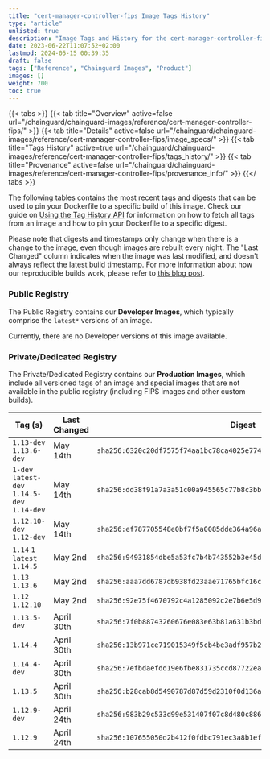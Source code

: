 ```yaml
---
title: "cert-manager-controller-fips Image Tags History"
type: "article"
unlisted: true
description: "Image Tags and History for the cert-manager-controller-fips Chainguard Image"
date: 2023-06-22T11:07:52+02:00
lastmod: 2024-05-15 00:39:35
draft: false
tags: ["Reference", "Chainguard Images", "Product"]
images: []
weight: 700
toc: true
---
```


{{< tabs >}}
{{< tab title="Overview" active=false url="/chainguard/chainguard-images/reference/cert-manager-controller-fips/" >}}
{{< tab title="Details" active=false url="/chainguard/chainguard-images/reference/cert-manager-controller-fips/image_specs/" >}}
{{< tab title="Tags History" active=true url="/chainguard/chainguard-images/reference/cert-manager-controller-fips/tags_history/" >}}
{{< tab title="Provenance" active=false url="/chainguard/chainguard-images/reference/cert-manager-controller-fips/provenance_info/" >}}
{{</ tabs >}}

The following tables contains the most recent tags and digests that can be used to pin your Dockerfile to a specific build of this image. Check our guide on [Using the Tag History API](/chainguard/chainguard-images/using-the-tag-history-api/) for information on how to fetch all tags from an image and how to pin your Dockerfile to a specific digest.

Please note that digests and timestamps only change when there is a change to the image, even though images are rebuilt every night. The "Last Changed" column indicates when the image was last modified, and doesn't always reflect the latest build timestamp. For more information about how our reproducible builds work, please refer to [this blog post](https://www.chainguard.dev/unchained/reproducing-chainguards-reproducible-image-builds).

### Public Registry
The Public Registry contains our **Developer Images**, which typically comprise the `latest*` versions of an image.

Currently, there are no Developer versions of this image available.

### Private/Dedicated Registry
The Private/Dedicated Registry contains our **Production Images**, which include all versioned tags of an image and special images that are not available in the public registry (including FIPS images and other custom builds).

| Tag (s)                                       | Last Changed | Digest                                                                    |
|-----------------------------------------------|--------------|---------------------------------------------------------------------------|
|  `1.13-dev` `1.13.6-dev`                      | May 14th     | `sha256:6320c20df7575f74aa1bc78ca4025e774fe2526327e47a0b6bb76e334bfbe4ff` |
|  `1-dev` `latest-dev` `1.14.5-dev` `1.14-dev` | May 14th     | `sha256:dd38f91a7a3a51c00a945565c77b8c3bb1ae224c63d5f2c5d74d6cb6883051e6` |
|  `1.12.10-dev` `1.12-dev`                     | May 14th     | `sha256:ef787705548e0bf7f5a0085dde364a96a546768925929ec2b8b8b9a1d5b543d6` |
|  `1.14` `1` `latest` `1.14.5`                 | May 2nd      | `sha256:94931854dbe5a53fc7b4b743552b3e45d333087809aa59dbd06b1b5fcebdaca0` |
|  `1.13` `1.13.6`                              | May 2nd      | `sha256:aaa7dd6787db938fd23aae71765bfc16cfce7b4dcd56bf5142221fd687897045` |
|  `1.12` `1.12.10`                             | May 2nd      | `sha256:92e75f4670792c4a1285092c2e7b6e5d92b704f1e55b2e55254ca54901026ed7` |
|  `1.13.5-dev`                                 | April 30th   | `sha256:7f0b88743260676e083e63b81a631b3bde2fcd996b8b21ac74bd59137fe42a02` |
|  `1.14.4`                                     | April 30th   | `sha256:13b971ce719015349f5cb4be3adf957b22c16ef21f01133081cbc0625470f1a9` |
|  `1.14.4-dev`                                 | April 30th   | `sha256:7efbdaefdd19e6fbe831735ccd87722ea866d87f3ab7f9a0545ef27241f7d970` |
|  `1.13.5`                                     | April 30th   | `sha256:b28cab8d5490787d87d59d2310f0d136a5d7fba620232e891f1089649f57592b` |
|  `1.12.9-dev`                                 | April 24th   | `sha256:983b29c533d99e531407f07c8d480c886940f85712a087c4c2db593a02b6b52a` |
|  `1.12.9`                                     | April 24th   | `sha256:107655050d2b412f0fdbc791ec3a8b1ef1a6eab626dad912b58e646fa25af6aa` |

